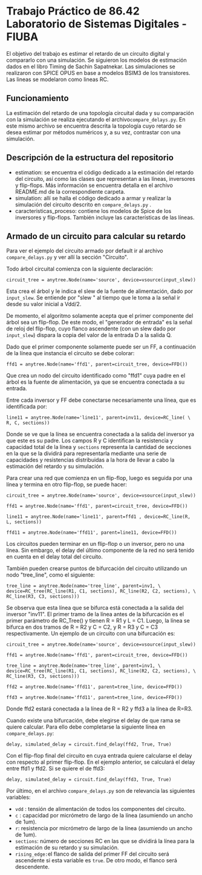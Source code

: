 # Trabajo Práctico de 86.42 Laboratorio de Sistemas Digitales - FIUBA


El objetivo del trabajo es estimar el retardo de un circuito digital y compararlo con una simulación. Se siguieron los modelos de estimación dados en el libro Timing de Sachin Sapatnekar. Las simulaciones se realizaron con SPICE OPUS en base a modelos BSIM3 de los transistores. Las lineas se modelaron como lineas RC.

## Funcionamiento

La estimación del retardo de una topología circuital dada y su comparación con la simulación se realiza ejecutando el archivo`compare_delays.py`. En este mismo archivo  se encuentra descrita la topología cuyo retardo se desea estimar por métodos numéricos y, a su vez, contrastar con una simulación.

## Descripción de la estructura del repositorio

- estimation: se encuentra el código dedicado a la estimación del retardo del circuito, así como las clases que representan a las líneas, inversores y flip-flops. Más información se encuentra detalla en el archivo README.md de la correspondiente carpeta.
- simulation: allí se halla el código dedicado a armar y realizar la simulación del circuito descrito en `compare_delays.py` .
- caracteristicas_proceso:  contiene los modelos de Spice de los inversores y flip-flops. También incluye las características de las líneas.



## Armado de un circuito para calcular su retardo

Para ver el ejemplo del circuito armado por default ir al archivo `compare_delays.py` y ver allí la sección "Circuito".

Todo árbol circuital comienza con la siguiente declaración:

`circuit_tree = anytree.Node(name='source', device=vsource(input_slew))`

Esta crea el árbol y le indica el slew de la fuente de alimentación, dado por `input_slew`.  Se entiende por "slew " al tiempo que le toma a la señal ir desde su valor inicial a Vdd/2.

De momento, el algoritmo solamente acepta que el primer componente del árbol sea un flip-flop. De este modo, el "generador de entrada" es la señal de reloj del flip-flop, cuyo flanco ascendente (con un slew dado por `input_slew`)  dispara la copia del valor de la entrada D a la salida Q.

Dado que el primer componente solamente puede ser un FF, a continuación de la línea que instancia el circuito se debe colorar:

`ffd1 = anytree.Node(name='ffd1', parent=circuit_tree, device=FFD())`

Que crea un nodo del circuito identificado como "ffd1" cuya padre en el árbol es la fuente de alimentación, ya que se encuentra conectada a su entrada.

Entre cada inversor y FF debe conectarse necesariamente una línea, que es identificada por:

`line11 = anytree.Node(name='line11', parent=inv11, device=RC_line( \
        R, C, sections))`

Donde se ve que la línea se encuentra conectada a la salida del inversor ya que este es su padre. Los campos R y C identifican la resistencia y capacidad total de la línea y `sections` representa la cantidad de secciones en la que se la dividirá para representarla mediante una serie de capacidades y resistencias distribuidas a la hora de llevar a cabo la estimación del retardo y su simulación.

Para crear una red que comienza en un flip-flop, luego es seguida por una línea y termina en otro flip-flop, se puede hacer:

`circuit_tree = anytree.Node(name='source', device=vsource(input_slew))`

`ffd1 = anytree.Node(name='ffd1', parent=circuit_tree, device=FFD())`

`line11 = anytree.Node(name='line11', parent=ffd1 , device=RC_line(R, L, sections))`

`ffd11 = anytree.Node(name='ffd11', parent=line11, device=FFD())`

Los circuitos pueden terminar en un flip-flop o un inversor, pero no una línea. Sin embargo, el delay del último componente de la red no será tenido en cuenta en el delay total del circuito.

También pueden crearse puntos de bifurcación del circuito utilizando un nodo "tree_line", como el siguiente:

`tree_line = anytree.Node(name='tree_line', parent=inv1, \
        device=RC_tree(RC_line(R1, C1, sections), RC_line(R2, C2, sections), \
        RC_line(R3, C3, sections)))`

Se observa que esta línea que se bifurca está conectada a la salida del inversor "inv11". El primer tramo de la línea antes de la bifurcación es el primer parámetro de RC_Tree() y tienen R = R1 y L = C1. Luego, la línea se bifurca en dos tramos de R = R2 y C = C2, y R = R3 y C = C3 respectivamente. Un ejemplo de un circuito con una bifurcación es:

`circuit_tree = anytree.Node(name='source', device=vsource(input_slew))`

`ffd1 = anytree.Node(name='ffd1', parent=circuit_tree, device=FFD())`

`tree_line = anytree.Node(name='tree_line', parent=inv1, \
        device=RC_tree(RC_line(R1, C1, sections), RC_line(R2, C2, sections), \
        RC_line(R3, C3, sections)))`

`ffd2 = anytree.Node(name='ffd11', parent=tree_line, device=FFD())`

`ffd3 = anytree.Node(name='ffd11', parent=tree_line, device=FFD())`

Donde ffd2 estará conectada a la línea de R = R2 y ffd3 a la línea de R=R3.

Cuando existe una bifurcación, debe elegirse el delay de que rama se quiere calcular. Para ello debe completarse la siguiente línea en `compare_delays.py`:

`delay, simulated_delay = circuit.find_delay(ffd2, True, True)`

Con el flip-flop final del circuito en cuya entrada quiere calcularse el delay con respecto al primer flip-flop. En el ejemplo anterior, se calculará el delay entre ffd1 y ffd2. Si se quiere el de ffd3:

`delay, simulated_delay = circuit.find_delay(ffd3, True, True)`



Por último, en el archivo `compare_delays.py` son de relevancia las siguientes variables:

- `vdd` : tensión de alimentación de todos los componentes del circuito.
- `c` : capacidad por micrómetro de largo de la línea (asumiendo un ancho de 1um).
- `r`: resistencia por micrómetro de largo de la línea (asumiendo un ancho de 1um).
- `sections`: número de secciones RC en las que se dividirá la línea para la estimación de su retardo y su simulación.
- `rising_edge:`el flanco de salida del primer FF del circuito será ascendente si esta variable es `true`. De otro modo, el flanco será descendente.

 